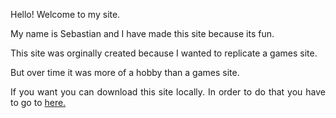  <DOCTYPE html>
<head>
<body style="text-align:justify">
<p>Hello! Welcome to my site.</P>
<P>My name is Sebastian and I have made this site because its fun.</p>
<p>This site was orginally created because I wanted to replicate a games site.</p>
<p>But over time it was more of a hobby than a games site.</p>
<p>If you want you can download this site locally.  In order to do that you have to go to <a href="https://sebastian105.repl.co/105/code/index.html" target="_blank">here.</a></p>
